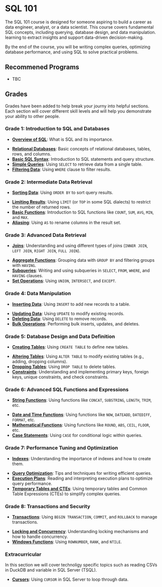 # SQL 101

The SQL 101 course is designed for someone aspiring to build a career as data engineer, analyst, or  a data scientist. This course covers fundamental SQL concepts, including querying, database design, and data manipulation. learning to extract insights and support data-driven decision-making.

By the end of the course, you will be writing complex queries, optimizing database performance, and using SQL to solve practical problems.

## Recommened Programs

* TBC

## Grades

Grades have been added to help break your journy into helpful sections. Each section will cover different skill levels and will help you demonstrate your ability to other people.

### Grade 1: Introduction to SQL and Databases

- [**Overview of SQL**](Docs/Grade_1/What_IS_SQL.md): What is SQL and its importance.

* [**Relational Databases**](Docs/Grade_1/Relational_databases.md): Basic concepts of relational databases, tables, rows, and columns.
* [**Basic SQL Syntax**](Docs/Grade_1/Basic_sql.md): Introduction to SQL statements and query structure.
* [**Simple Queries**](Docs/Grade_1/Simple_queries.md): Using `SELECT` to retrieve data from a single table.
* [**Filtering Data**](Docs/Grade_1/Filtering_data.md): Using `WHERE` clause to filter results.

### Grade 2: Intermediate Data Retrieval

- [**Sorting Data**](Docs/Grade_2/sorting_data.md): Using `ORDER BY` to sort query results.

* [**Limiting Results**](Docs/Grade_2/Limiting_data.md): Using `LIMIT` (or `TOP` in some SQL dialects) to restrict the number of returned rows.
* [**Basic Functions**](Docs/Grade_2/Basic_functions.md): Introduction to SQL functions like `COUNT`, `SUM`, `AVG`, `MIN`, and `MAX`.
* [**Aliasing**](Docs/Grade_2/Alias.md): Using `AS` to rename columns in the result set.

### Grade 3: Advanced Data Retrieval

- [**Joins**](Docs/Grade_3/joins.md): Understanding and using different types of joins (`INNER JOIN`, `LEFT JOIN`, `RIGHT JOIN`, `FULL JOIN`).
* [**Aggregate Functions**](Docs/Grade_3/Aggregation.md): Grouping data with `GROUP BY` and filtering groups with `HAVING`.
* [**Subqueries**](Docs/Grade_3//subqueries.md): Writing and using subqueries in `SELECT`, `FROM`, `WHERE`, and `HAVING` clauses.
* [**Set Operations**](Docs/Grade_3/Set_operations.md): Using `UNION`, `INTERSECT`, and `EXCEPT`.

### Grade 4: Data Manipulation

- [**Inserting Data**](Docs/Grade_4/Inserting_data.md): Using `INSERT` to add new records to a table.
* [**Updating Data**](Docs/Grade_4/Updateing_data.md): Using `UPDATE` to modify existing records.
* [**Deleting Data**](Docs/Grade_4/Deleting_data.md): Using `DELETE` to remove records.
* [**Bulk Operations**](Docs/Grade_4/Bulk_operatinos.md): Performing bulk inserts, updates, and deletes.

### Grade 5: Database Design and Data Definition

- [**Creating Tables**](Docs/Grade_5/Create_tables.md): Using `CREATE TABLE` to define new tables.
* [**Altering Tables**](Docs/Grade_5/Altering_tables.md): Using `ALTER TABLE` to modify existing tables (e.g., adding, dropping columns).
* [**Dropping Tables**](Docs/Grade_5/Droping_Tables.md): Using `DROP TABLE` to delete tables.
* [**Constraints**](Docs/Grade_5/Constraints.md): Understanding and implementing primary keys, foreign keys, unique constraints, and check constraints.

### Grade 6: Advanced SQL Functions and Expressions

- [**String Functions**](Docs/Grade_6/String_functions.md): Using functions like `CONCAT`, `SUBSTRING`, `LENGTH`, `TRIM`, etc.
* [**Date and Time Functions**](Docs/Grade_6/Date_time.md): Using functions like `NOW`, `DATEADD`, `DATEDIFF`, `FORMAT`, etc.
* [**Mathematical Functions**](Docs/Grade_6/Maths.md): Using functions like `ROUND`, `ABS`, `CEIL`, `FLOOR`, etc.
* [**Case Statements**](Docs/Grade_6/Case.md): Using `CASE` for conditional logic within queries.

### Grade 7: Performance Tuning and Optimization

- [**Indexes**](Docs/Grade_7/Indexes.md): Understanding the importance of indexes and how to create them.
* [**Query Optimization**](Docs/Grade_7/Optermization.md): Tips and techniques for writing efficient queries.
* [**Execution Plans**](Docs/Grade_7/Execution_plans.md): Reading and interpreting execution plans to optimize query performance.
* [**Temporary Tables and CTEs**](Docs/Grade_7/Temp_tables_ctes.md): Using temporary tables and Common Table Expressions (CTEs) to simplify complex queries.

### Grade 8: Transactions and Security

- [**Transactions**](Docs/Grade_8/Transactions.md): Using `BEGIN TRANSACTION`, `COMMIT`, and `ROLLBACK` to manage transactions.
* [**Locking and Concurrency**](Docs/Grade_8/Locking_concurrentct.md): Understanding locking mechanisms and how to handle concurrency.
* [**Windows Functions**](Docs/Grade_8/Windows_functions.md): Using `ROWNUMBER`, `RANK`, and `NTILE`.


### Extracurricular

In this section we will cover technoligy specific topics such as reading CSVs in DuckDB and variable in SQL Server (TSQL).

- [**Cursors**](Docs/Extracurricular/Cursors.md): Using `CURSOR` in SQL Server to loop through data.